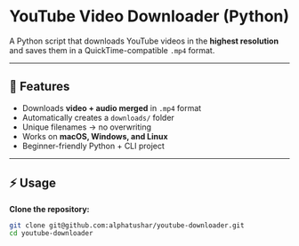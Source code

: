 # YouTube Video Downloader (Python)

A Python script that downloads YouTube videos in the **highest resolution**  
and saves them in a QuickTime-compatible `.mp4` format.  

---

## 🚀 Features

- Downloads **video + audio merged** in `.mp4` format
- Automatically creates a `downloads/` folder
- Unique filenames → no overwriting
- Works on **macOS, Windows, and Linux**
- Beginner-friendly Python + CLI project

---

## ⚡ Usage
**Clone the repository:**
```bash
git clone git@github.com:alphatushar/youtube-downloader.git
cd youtube-downloader